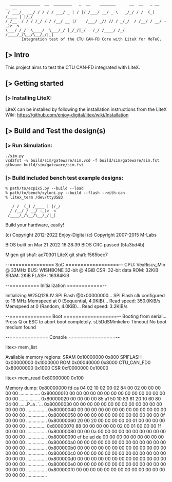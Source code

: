 

      _____________  __  ________   _  __    _______      __  __   _ __      _  __
     / ___/_  __/ / / / / ___/ _ | / |/ /___/ __/ _ \   _/_/ / /  (_) /____ | |/_/
    / /__  / / / /_/ / / /__/ __ |/    /___/ _// // / _/_/  / /__/ / __/ -_)>  <
    \___/ /_/  \____/  \___/_/ |_/_/|_/   /_/ /____/ /_/   /____/_/\__/\__/_/|_|
           Integration test of the CTU CAN-FD Core with LiteX for MoTeC.


[> Intro
--------

This project aims to test the CTU CAN-FD integrated with LiteX.

[> Getting started
------------------
### [> Installing LiteX:

LiteX can be installed by following the installation instructions from the LiteX Wiki: https://github.com/enjoy-digital/litex/wiki/Installation

[> Build and Test the design(s)
---------------------------------

### [> Run Simulation:

    ./sim.py
    vcd2fst -v build/sim/gateware/sim.vcd -f build/sim/gateware/sim.fst
    gtkwave build/sim/gateware/sim.fst

### [> Build included bench test example designs:

    % path/to/ecpix5.py --build --load
    % path/to/bench/xyloni.py --build --flash --with-can
    % litex_term /dev/ttyUSB3

       / /  (_) /____ | |/_/
      / /__/ / __/ -_)>  <
     /____/_/\__/\__/_/|_|
   Build your hardware, easily!

 (c) Copyright 2012-2022 Enjoy-Digital
 (c) Copyright 2007-2015 M-Labs

 BIOS built on Mar 21 2022 16:28:39
 BIOS CRC passed (5fa3bd4b)

 Migen git sha1: ac70301
 LiteX git sha1: f565bec7

--=============== SoC ==================--
CPU:		VexRiscv_Min @ 33MHz
BUS:		WISHBONE 32-bit @ 4GiB
CSR:		32-bit data
ROM:		32KiB
SRAM:		2KiB
FLASH:		16384KiB

--========== Initialization ============--

Initializing W25Q128JV SPI Flash @0x00000000...
SPI Flash clk configured to 16 MHz
Memspeed at 0 (Sequential, 4.0KiB)...
   Read speed: 350.0KiB/s
Memspeed at 0 (Random, 4.0KiB)...
   Read speed: 3.2KiB/s

--============== Boot ==================--
Booting from serial...
Press Q or ESC to abort boot completely.
sL5DdSMmkekro
Timeout
No boot medium found

--============= Console ================--

litex> mem_list

Available memory regions:
SRAM      0x10000000 0x800
SPIFLASH  0x00000000 0x1000000
ROM       0x00040000 0x8000
CTU_CAN_FD0  0x80000000 0x1000
CSR       0xf0000000 0x10000

litex> mem_read 0x80000000 0x100

Memory dump:
0x80000000  fd ca 04 02 10 02 00 02 84 00 02 00 00 00 00 00  ................
0x80000010  00 00 00 00 00 00 00 00 00 00 00 00 00 00 00 00  ................
0x80000020  00 00 00 00 85 a1 50 10 83 61 20 10 60 80 04 00  ......P..a .`...
0x80000030  00 00 00 00 00 00 00 00 00 00 00 00 00 00 00 00  ................
0x80000040  00 00 00 00 00 00 00 00 00 00 00 00 00 00 00 00  ................
0x80000050  00 00 00 00 00 00 00 00 00 00 00 00 0f 00 00 00  ................
0x80000060  20 00 20 00 00 00 00 00 01 00 00 00 00 00 00 00   . .............
0x80000070  88 00 00 00 00 00 02 00 01 00 00 00 1f 00 00 00  ................
0x80000080  00 00 0a 00 00 00 00 00 00 00 00 00 00 00 00 00  ................
0x80000090  ef be ad de 00 00 00 00 00 00 00 00 00 00 00 00  ................
0x800000a0  00 00 00 00 00 00 00 00 00 00 00 00 00 00 00 00  ................
0x800000b0  00 00 00 00 00 00 00 00 00 00 00 00 00 00 00 00  ................
0x800000c0  00 00 00 00 00 00 00 00 00 00 00 00 00 00 00 00  ................
0x800000d0  00 00 00 00 00 00 00 00 00 00 00 00 00 00 00 00  ................
0x800000e0  00 00 00 00 00 00 00 00 00 00 00 00 00 00 00 00  ................
0x800000f0  00 00 00 00 00 00 00 00 00 00 00 00 00 00 00 00  ................
